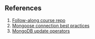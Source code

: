 ## References

1. [Follow-along course repo](https://github.com/StephenGrider/MongoCasts)
2. [Mongoose connection best practices](https://gist.github.com/pasupulaphani/9463004)
3. [MongoDB update operators](https://www.mongodb.com/docs/manual/reference/operator/update/)
